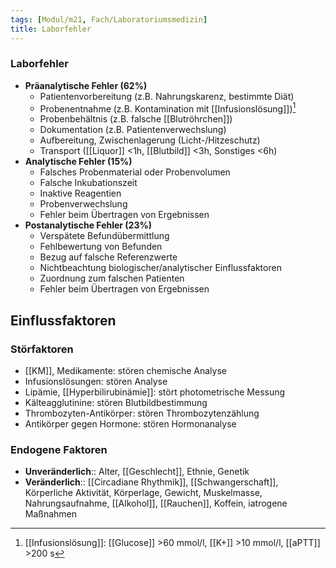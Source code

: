 ```yaml
---
tags: [Modul/m21, Fach/Laboratoriumsmedizin]
title: Laborfehler
---
```

### Laborfehler
- **Präanalytische Fehler (62%)**
	- Patientenvorbereitung (z.B. Nahrungskarenz, bestimmte Diät)
	- Probenentnahme (z.B. Kontamination mit [[Infusionslösung]])[^1]
	- Probenbehältnis (z.B. falsche [[Blutröhrchen]])
	- Dokumentation (z.B. Patientenverwechslung)
	- Aufbereitung, Zwischenlagerung (Licht-/Hitzeschutz)
	- Transport ([[Liquor]] <1h, [[Blutbild]] <3h, Sonstiges <6h)
- **Analytische Fehler (15%)**
	- Falsches Probenmaterial oder Probenvolumen
	- Falsche Inkubationszeit
	- Inaktive Reagentien
	- Probenverwechslung
	- Fehler beim Übertragen von Ergebnissen
- **Postanalytische Fehler (23%)**
	- Verspätete Befundübermittlung
	- Fehlbewertung von Befunden
	- Bezug auf falsche Referenzwerte
	- Nichtbeachtung biologischer/analytischer Einflussfaktoren
	- Zuordnung zum falschen Patienten
	- Fehler beim Übertragen von Ergebnissen

## Einflussfaktoren
### Störfaktoren
- [[KM]], Medikamente: stören chemische Analyse
- Infusionslösungen: stören Analyse
- Lipämie, [[Hyperbilirubinämie]]: stört photometrische Messung 
- Kälteagglutinine: stören Blutbildbestimmung 
- Thrombozyten-Antikörper: stören Thrombozytenzählung 
- Antikörper gegen Hormone: stören Hormonanalyse
### Endogene Faktoren
- **Unveränderlich**:: Alter, [[Geschlecht]], Ethnie, Genetik
- **Veränderlich**:: [[Circadiane Rhythmik]], [[Schwangerschaft]], Körperliche Aktivität, Körperlage, Gewicht, Muskelmasse, Nahrungsaufnahme, [[Alkohol]], [[Rauchen]], Koffein, iatrogene Maßnahmen


[^1]: [[Infusionslösung]]: [[Glucose]] >60 mmol/l, [[K+]] >10 mmol/l, [[aPTT]] >200 s